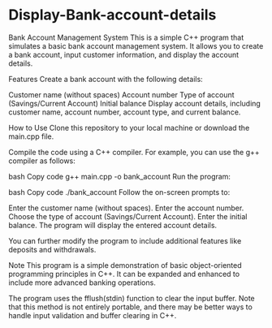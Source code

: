 # Display-Bank-account-details
Bank Account Management System
This is a simple C++ program that simulates a basic bank account management system. It allows you to create a bank account, input customer information, and display the account details.

Features
Create a bank account with the following details:

Customer name (without spaces)
Account number
Type of account (Savings/Current Account)
Initial balance
Display account details, including customer name, account number, account type, and current balance.

How to Use
Clone this repository to your local machine or download the main.cpp file.

Compile the code using a C++ compiler. For example, you can use the g++ compiler as follows:

bash
Copy code
g++ main.cpp -o bank_account
Run the program:

bash
Copy code
./bank_account
Follow the on-screen prompts to:

Enter the customer name (without spaces).
Enter the account number.
Choose the type of account (Savings/Current Account).
Enter the initial balance.
The program will display the entered account details.

You can further modify the program to include additional features like deposits and withdrawals.

Note
This program is a simple demonstration of basic object-oriented programming principles in C++. It can be expanded and enhanced to include more advanced banking operations.

The program uses the fflush(stdin) function to clear the input buffer. Note that this method is not entirely portable, and there may be better ways to handle input validation and buffer clearing in C++.

